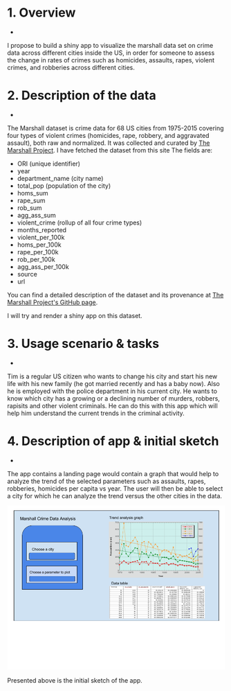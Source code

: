 # 1. Overview
-
I propose to build a shiny app to visualize the marshall data set on crime data across different cities inside the US, in order for someone to assess the change in rates of crimes such as homicides, assaults, rapes, violent crimes, and robberies across different cities. 

# 2. Description of the data
-
The Marshall dataset is crime data for 68 US cities from 1975-2015 covering four types of violent crimes (homicides, rape, robbery, and aggravated assault), both raw and normalized. It was collected and curated by [The Marshall Project](https://www.themarshallproject.org). I have fetched the dataset from this site The fields are:

* ORI (unique identifier)
* year
* department_name (city name)
* total_pop (population of the city)
* homs_sum
* rape_sum
* rob_sum
* agg_ass_sum
* violent_crime (rollup of all four crime types)
* months_reported
* violent_per_100k
* homs_per_100k
* rape_per_100k
* rob_per_100k
* agg_ass_per_100k
* source
* url

You can find a detailed description of the dataset and its provenance at [The Marshall Project's GitHub page](https://github.com/themarshallproject/city-crime).

I will try and render a shiny app on this dataset.



# 3. Usage scenario & tasks
-

Tim is a regular US citizen who wants to change his city and start his new life with his new family (he got married recently and has a baby now). Also he is employed with the police department in his current city. He wants to know which city has a growing or a declining number of murders, robbers, rapisits and other violent criminals. He can do this with this app which will help him understand the current trends in the criminal activity.


# 4. Description of app & initial sketch
-
The app contains a landing page would contain a graph that would help to analyze the trend of the selected parameters such as assaults, rapes, robberies, homicides per capita vs year. The user will then be able to select a city for which he can analyze the trend versus the other cities in the data.

![](proposal.png)

Presented above is the initial sketch of the app.
